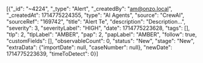 [{"_id": "~4224", "_type": "Alert", "_createdBy": "am@onzo.local", "_createdAt": 1714775224355, "type": "AI Agents", "source": "CrewAI", "sourceRef": "169742", "title": "Alert Te", "description": "Description...", "severity": 3, "severityLabel": "HIGH", "date": 1714775223628, "tags": [], "tlp": 2, "tlpLabel": "AMBER", "pap": 2, "papLabel": "AMBER", "follow": true, "customFields": [], "observableCount": 0, "status": "New", "stage": "New", "extraData": {"importDate": null, "caseNumber": null}, "newDate": 1714775223639, "timeToDetect": 0}]